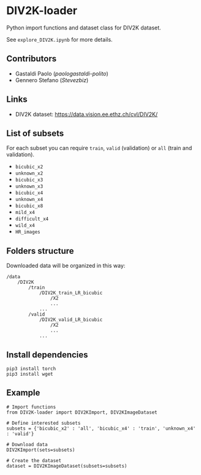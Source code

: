 # DIV2K-loader
Python import functions and dataset class for DIV2K dataset.

See `explore_DIV2K.ipynb` for more details.

## Contributors

- Gastaldi Paolo (_paologastaldi-polito_)
- Gennero Stefano (_Stevezbiz_)

## Links

- DIV2K dataset: https://data.vision.ee.ethz.ch/cvl/DIV2K/

## List of subsets

For each subset you can require `train`, `valid` (validation) or `all` (train and validation).

- `bicubic_x2`
- `unknown_x2`
- `bicubic_x3`
- `unknown_x3`
- `bicubic_x4`
- `unknown_x4`
- `bicubic_x8`
- `mild_x4`
- `difficult_x4`
- `wild_x4`
- `HR_images`

## Folders structure

Downloaded data will be organized in this way:

```
/data
    /DIV2K
        /train
            /DIV2K_train_LR_bicubic
                /X2
                ...
            ...
        /valid
            /DIV2K_valid_LR_bicubic
                /X2
                ...
            ...
```

## Install dependencies

```
pip3 install torch
pip3 install wget
```

## Example

```
# Import functions
from DIV2K-loader import DIV2KImport, DIV2KImageDataset

# Define interested subsets
subsets = {'bicubic_x2' : 'all', 'bicubic_x4' : 'train', 'unknown_x4' : 'valid'}

# Download data
DIV2KImport(sets=subsets)

# Create the dataset
dataset = DIV2KImageDataset(subsets=subsets)
```
